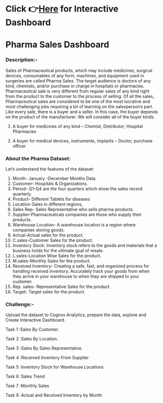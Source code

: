 # Click 👉[Here](https://us3.ca.analytics.ibm.com/bi/?perspective=dashboard&pathRef=.my_folders%2FDashboard%2BCreation%2FAssignment%2B2&action=view&mode=dashboard&ui_appbar=false&ui_navbar=false&shareMode=embedded&action=view&amp) for Interactive Dashboard

# Pharma Sales Dashboard

### Description:- 
Sales of Pharmaceutical products, which may include medicines, surgical
devices, consumables of any form, machines, and equipment used in surgeries are called
Pharma Sales. The target audience is doctors of any kind, chemists, and/or purchase in charge
in hospitals or pharmacies.
Pharmaceutical sale is very different from regular sales of any kind right from the product to the
customer to the process of selling. Of all the sales, Pharmaceutical sales are considered to be
one of the most lucrative and most challenging jobs requiring a lot of learning on the
salesperson’s part.
Like every sale, there is a buyer and a seller. In this case, the buyer depends on the product of
the manufacturer. We will consider all of the buyer kinds.
1. A buyer for medicines of any kind – Chemist, Distributor, Hospital Pharmacies

2. A buyer for medical devices, instruments, implants – Doctor, purchase officer

### About the Pharma Dataset:

Let’s understand the features of the dataset:
1. Month- January -December Months Data.
2. Customer- Hospitals & Organizations.
3. Period- Q1-Q4 are the four quarters which show the sales record quarterly.
4. Product- Different Tablets for diseases
5. Location-Sales in different regions,
6. Sales Rep- Sales Representative who sells pharma products.
7. Supplier-Pharmaceuticals companies are those who supply their products.
8. Warehouse Location- A warehouse location is a region where companies storing goods.
9. Actual-Actual sales for the product.
10. C.sales-Customer Sales for the product.
11. Inventory Stock: Inventory stock refers to the goods and materials that a business holds for
the ultimate goal of resale.
12. L.sales-Location Wise Sales for the product.
13. M.sales-Monthly Sales for the product.
14. Received Inventory- Creating a safe, fast, and organized process for handling received
inventory. Accurately track your goods from when they arrive in your warehouse to when they
are shipped to your customer.
15. Rep. sales- Representative Sales for the product.
16. Target- Target sales for the product.

### Challenge:- 
Upload the dataset to Cognos Analytics, prepare the data, explore and Create Interactive Dashboard.

Task 1 :Sales By Customer.

Task 2 :Sales By Location.

Task 3 :Sales By Sales Representative.

Task 4 :Received Inventory From Supplier

Task 5 :Inventory Stock for Warehouse Locations

Task 6 :Sales Trend

Task 7 :Monthly Sales

Task 8 :Actual and Received Inventory by Month
